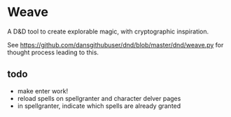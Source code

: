 # Weave
A D&D tool to create explorable magic, with cryptographic inspiration.

See https://github.com/dansgithubuser/dnd/blob/master/dnd/weave.py for thought process leading to this.

## todo
- make enter work!
- reload spells on spellgranter and character delver pages
- in spellgranter, indicate which spells are already granted
